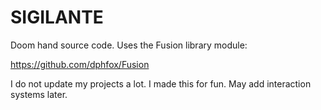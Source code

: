 # SIGILANTE
Doom hand source code. Uses the Fusion library module:

https://github.com/dphfox/Fusion

I do not update my projects a lot. I made this for fun. May add interaction systems later.
